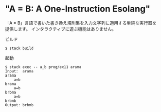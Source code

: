 # "A = B: A One-Instruction Esolang" 

「A = B」言語で書いた書き換え規則集を入力文字列に適用する単純な実行器を提供します。
インタラクティブに遊ぶ機能はありません。

ビルド
```
$ stack build
```
起動
```
$ stack exec -- a_b prog/ex11 arama
Input:  arama
arama
    a=b
brama
    a=b
brbma
    a=b
brbmb
Output: brbmb
```

